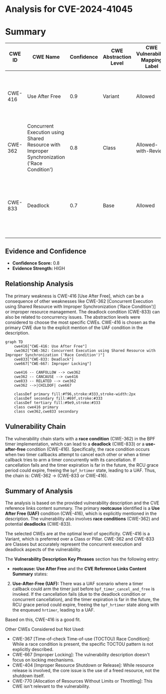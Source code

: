 # Analysis for CVE-2024-41045

# Summary
| CWE ID | CWE Name | Confidence | CWE Abstraction Level | CWE Vulnerability Mapping Label | CWE-Vulnerability Mapping Notes |
|---|---|---|---|---|---|
| CWE-416 | Use After Free | 0.9 | Variant | Allowed | Primary CWE. The vulnerability description explicitly mentions a **Use After Free (UAF)** scenario. |
| CWE-362 | Concurrent Execution using Shared Resource with Improper Synchronization ('Race Condition') | 0.8 | Class | Allowed-with-Review | Secondary candidate. The vulnerability arises due to **race conditions** in the BPF timer implementation. |
| CWE-833 | Deadlock | 0.7 | Base | Allowed | Secondary candidate. The original implementation could lead to a **deadlock** if the function was called from within a timer callback. |

## Evidence and Confidence

*   **Confidence Score:** 0.8
*   **Evidence Strength:** HIGH

## Relationship Analysis
The primary weakness is CWE-416 [Use After Free], which can be a consequence of other weaknesses like CWE-362 [Concurrent Execution using Shared Resource with Improper Synchronization ('Race Condition')] or improper resource management. The deadlock condition (CWE-833) can also be related to concurrency issues. The abstraction levels were considered to choose the most specific CWEs. CWE-416 is chosen as the primary CWE due to the explicit mention of the UAF condition in the description.

```mermaid
graph TD
    cwe416["CWE-416: Use After Free"]
    cwe362["CWE-362: Concurrent Execution using Shared Resource with Improper Synchronization ('Race Condition')"]
    cwe833["CWE-833: Deadlock"]
    cwe667["CWE-667: Improper Locking"]
    
    cwe416 -- CANFOLLOW --> cwe362
    cwe362 -- CANCAUSE --> cwe416
    cwe833 -- RELATED --> cwe362
    cwe362 -->|CHILDOF| cwe667
    
    classDef primary fill:#f96,stroke:#333,stroke-width:2px
    classDef secondary fill:#69f,stroke:#333
    classDef tertiary fill:#9e9,stroke:#333
    class cwe416 primary
    class cwe362,cwe833 secondary
```

## Vulnerability Chain
The vulnerability chain starts with a **race condition** (CWE-362) in the BPF timer implementation, which can lead to a **deadlock** (CWE-833) or a **use-after-free** condition (CWE-416). Specifically, the race condition occurs when two timer callbacks attempt to cancel each other or when a timer callback tries to arm a timer concurrently with its cancellation. If cancellation fails and the timer expiration is far in the future, the RCU grace period could expire, freeing the `bpf_hrtimer` state, leading to a UAF. Thus, the chain is: CWE-362 -> (CWE-833 or CWE-416).

## Summary of Analysis
The analysis is based on the provided vulnerability description and the CVE reference links content summary. The primary **rootcause** identified is a **Use After Free (UAF)** condition (CWE-416), which is explicitly mentioned in the description. The vulnerability also involves **race conditions** (CWE-362) and potential **deadlocks** (CWE-833).

The selected CWEs are at the optimal level of specificity. CWE-416 is a Variant, which is preferred over a Class or Pillar. CWE-362 and CWE-833 are Classes but accurately represent the concurrent execution and deadlock aspects of the vulnerability.

The **Vulnerability Description Key Phrases** section has the following entry:
- **rootcause:** **Use After Free**
and 
the **CVE Reference Links Content Summary** states:
2.  **Use-After-Free (UAF):** There was a UAF scenario where a timer callback could arm the timer just before `bpf_timer_cancel_and_free` is invoked. If the cancellation fails (due to the deadlock condition or concurrent cancellation), and the timer expiration is far in the future, the RCU grace period could expire, freeing the `bpf_hrtimer` state along with the enqueued `hrtimer`, leading to a UAF.

Based on this, CWE-416 is a good fit.

Other CWEs Considered but Not Used:
*   CWE-367 [Time-of-check Time-of-use (TOCTOU) Race Condition]: While a race condition is present, the specific TOCTOU pattern is not explicitly described.
*   CWE-667 [Improper Locking]: The vulnerability description doesn't focus on locking mechanisms.
*   CWE-404 [Improper Resource Shutdown or Release]: While resource release is involved, the core issue is the use of a freed resource, not the shutdown itself.
*   CWE-770 [Allocation of Resources Without Limits or Throttling]: This CWE isn't relevant to the vulnerability.